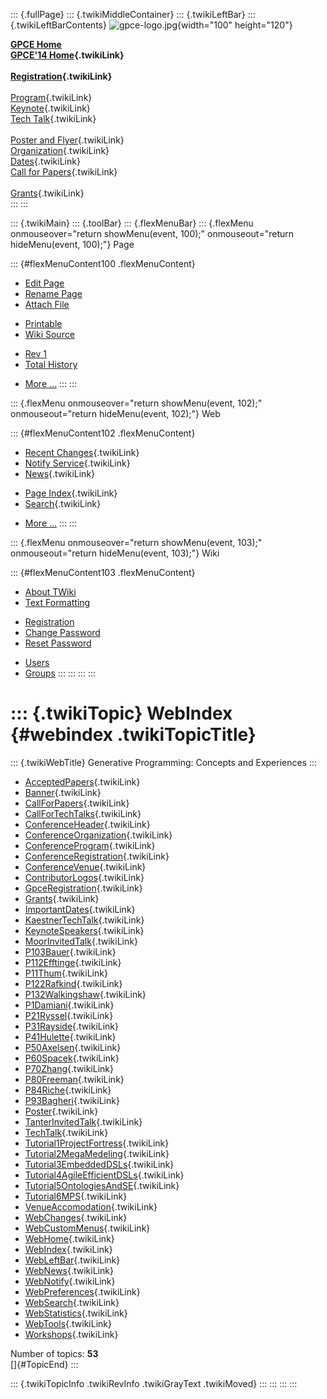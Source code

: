 ::: {.fullPage}
::: {.twikiMiddleContainer}
::: {.twikiLeftBar}
::: {.twikiLeftBarContents}
![gpce-logo.jpg](../pub/GPCE14/WebLeftBar/gpce-logo.jpg){width="100"
height="120"}

**[GPCE Home](http://program-transformation.org/Gpce)**\
**[GPCE\'14 Home](WebHome){.twikiLink}**\
\
**[Registration](GpceRegistration){.twikiLink}**\
\
[Program](ConferenceProgram){.twikiLink}\
[Keynote](KeynoteSpeakers){.twikiLink}\
[Tech Talk](TechTalk){.twikiLink}\
\
[Poster and Flyer](Poster){.twikiLink}\
[Organization](ConferenceOrganization){.twikiLink}\
[Dates](ImportantDates){.twikiLink}\
[Call for Papers](CallForPapers){.twikiLink}\
\
[Grants](Grants){.twikiLink}\
:::
:::

::: {.twikiMain}
::: {.toolBar}
::: {.flexMenuBar}
::: {.flexMenu onmouseover="return showMenu(event, 100);" onmouseout="return hideMenu(event, 100);"}
Page

::: {#flexMenuContent100 .flexMenuContent}
-   [Edit
    Page](http://www.program-transformation.org/edit/GPCE14/WebIndex?t=1536827559)
-   [Rename
    Page](http://www.program-transformation.org/rename/GPCE14/WebIndex)
-   [Attach
    File](http://www.program-transformation.org/attach/GPCE14/WebIndex)

<!-- -->

-   [Printable](http://www.program-transformation.org/view/GPCE14/WebIndex?skin=print.pattern)
-   [Wiki
    Source](http://www.program-transformation.org/view/GPCE14/WebIndex?skin=text&raw=on&contenttype=text/plain)

<!-- -->

-   [Rev
    1](http://www.program-transformation.org/view/GPCE14/WebIndex?rev=1.1)
-   [Total
    History](http://www.program-transformation.org/rdiff/GPCE14/WebIndex)

<!-- -->

-   [More
    \...](http://www.program-transformation.org/oops/GPCE14/WebIndex?template=oopsmore&param1=1.1&param2=1.1)
:::
:::

::: {.flexMenu onmouseover="return showMenu(event, 102);" onmouseout="return hideMenu(event, 102);"}
Web

::: {#flexMenuContent102 .flexMenuContent}
-   [Recent Changes](WebChanges){.twikiLink}
-   [Notify Service](WebNotify){.twikiLink}
-   [News](WebNews){.twikiLink}

<!-- -->

-   [Page Index](WebIndex){.twikiLink}
-   [Search](WebSearch){.twikiLink}

<!-- -->

-   [More
    \...](http://www.program-transformation.org/oops/GPCE14/WebIndex?template=oopsmore&param1=1.1&param2=1.1)
:::
:::

::: {.flexMenu onmouseover="return showMenu(event, 103);" onmouseout="return hideMenu(event, 103);"}
Wiki

::: {#flexMenuContent103 .flexMenuContent}
-   [About
    TWiki](http://www.program-transformation.org/view/TWiki/WebHome)
-   [Text
    Formatting](http://www.program-transformation.org/view/TWiki/TextFormattingRules)

<!-- -->

-   [Registration](http://www.program-transformation.org/view/TWiki/TWikiRegistration)
-   [Change
    Password](http://www.program-transformation.org/view/TWiki/ChangePassword)
-   [Reset
    Password](http://www.program-transformation.org/view/TWiki/ResetPassword)

<!-- -->

-   [Users](http://www.program-transformation.org/view/Main/TWikiUsers)
-   [Groups](http://www.program-transformation.org/view/Main/TWikiGroups)
:::
:::
:::
:::

::: {.twikiTopic}
WebIndex {#webindex .twikiTopicTitle}
========

::: {.twikiWebTitle}
Generative Programming: Concepts and Experiences
:::

-   [AcceptedPapers](AcceptedPapers){.twikiLink}
-   [Banner](Banner){.twikiLink}
-   [CallForPapers](CallForPapers){.twikiLink}
-   [CallForTechTalks](CallForTechTalks){.twikiLink}
-   [ConferenceHeader](ConferenceHeader){.twikiLink}
-   [ConferenceOrganization](ConferenceOrganization){.twikiLink}
-   [ConferenceProgram](ConferenceProgram){.twikiLink}
-   [ConferenceRegistration](ConferenceRegistration){.twikiLink}
-   [ConferenceVenue](ConferenceVenue){.twikiLink}
-   [ContributorLogos](ContributorLogos){.twikiLink}
-   [GpceRegistration](GpceRegistration){.twikiLink}
-   [Grants](Grants){.twikiLink}
-   [ImportantDates](ImportantDates){.twikiLink}
-   [KaestnerTechTalk](KaestnerTechTalk){.twikiLink}
-   [KeynoteSpeakers](KeynoteSpeakers){.twikiLink}
-   [MoorInvitedTalk](MoorInvitedTalk){.twikiLink}
-   [P103Bauer](P103Bauer){.twikiLink}
-   [P112Efftinge](P112Efftinge){.twikiLink}
-   [P11Thum](P11Thum){.twikiLink}
-   [P122Rafkind](P122Rafkind){.twikiLink}
-   [P132Walkingshaw](P132Walkingshaw){.twikiLink}
-   [P1Damiani](P1Damiani){.twikiLink}
-   [P21Ryssel](P21Ryssel){.twikiLink}
-   [P31Rayside](P31Rayside){.twikiLink}
-   [P41Hulette](P41Hulette){.twikiLink}
-   [P50Axelsen](P50Axelsen){.twikiLink}
-   [P60Spacek](P60Spacek){.twikiLink}
-   [P70Zhang](P70Zhang){.twikiLink}
-   [P80Freeman](P80Freeman){.twikiLink}
-   [P84Riche](P84Riche){.twikiLink}
-   [P93Bagheri](P93Bagheri){.twikiLink}
-   [Poster](Poster){.twikiLink}
-   [TanterInvitedTalk](TanterInvitedTalk){.twikiLink}
-   [TechTalk](TechTalk){.twikiLink}
-   [Tutorial1ProjectFortress](Tutorial1ProjectFortress){.twikiLink}
-   [Tutorial2MegaMedeling](Tutorial2MegaMedeling){.twikiLink}
-   [Tutorial3EmbeddedDSLs](Tutorial3EmbeddedDSLs){.twikiLink}
-   [Tutorial4AgileEfficientDSLs](Tutorial4AgileEfficientDSLs){.twikiLink}
-   [Tutorial5OntologiesAndSE](Tutorial5OntologiesAndSE){.twikiLink}
-   [Tutorial6MPS](Tutorial6MPS){.twikiLink}
-   [VenueAccomodation](VenueAccomodation){.twikiLink}
-   [WebChanges](WebChanges){.twikiLink}
-   [WebCustomMenus](WebCustomMenus){.twikiLink}
-   [WebHome](WebHome){.twikiLink}
-   [WebIndex](WebIndex){.twikiLink}
-   [WebLeftBar](WebLeftBar){.twikiLink}
-   [WebNews](WebNews){.twikiLink}
-   [WebNotify](WebNotify){.twikiLink}
-   [WebPreferences](WebPreferences){.twikiLink}
-   [WebSearch](WebSearch){.twikiLink}
-   [WebStatistics](WebStatistics){.twikiLink}
-   [WebTools](WebTools){.twikiLink}
-   [Workshops](Workshops){.twikiLink}

Number of topics: **53**\
[]{#TopicEnd}
:::

::: {.twikiTopicInfo .twikiRevInfo .twikiGrayText .twikiMoved}
:::
:::
:::
:::
